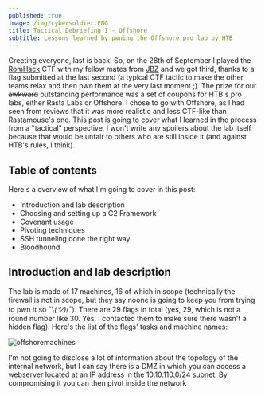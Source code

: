 ```yaml
---
published: true
image: /img/cybersoldier.PNG
title: Tactical Debriefing I - Offshore
subtitle: Lessons learned by pwning the Offshore pro lab by HTB
---
```

Greeting everyone, last is back! So, on the 28th of September I played the [RomHack](https://romhack.io) CTF with my fellow mates from [JBZ](https://jbz.team/) and we got third, thanks to a flag submitted at the last second (a typical CTF tactic to make the other teams relax and then pwn them at the very last moment [;)](https://xkcd.com/541/). The prize for our ~~awkward~~ outstanding performance was a set of coupons for HTB's pro labs, either Rasta Labs or Offshore. I chose to go with Offshore, as I had seen from reviews that it was more realistic and less CTF-like than Rastamouse's one. This post is going to cover what I learned in the process from a "tactical" perspective, I won't write any spoilers about the lab itself because that would be unfair to others who are still inside it (and against HTB's rules, I think).  
  

## Table of contents
Here's a overview of what I'm going to cover in this post:
 - Introduction and lab description
 - Choosing and setting up a C2 Framework
 - Covenant usage
 - Pivoting techniques
 - SSH tunneling done the right way
 - Bloodhound
 
## Introduction and lab description
The lab is made of 17 machines, 16 of which in scope (technically the firewall is not in scope, but they say noone is going to keep you from trying to pwn it so ¯\\_(ツ)_/¯). There are 29 flags in total (yes, 29, which is not a round number like 30. Yes, I contacted them to make sure there wasn't a hidden flag). Here's the list of the flags' tasks and machine names:
  
  
![offshoremachines]({{site.baseurl}}/img/offshoremachines.PNG)

I'm not going to disclose a lot of information about the topology of the internal network, but I can say there is a DMZ in which you can access a webserver located at an IP address in the 10.10.110.0/24 subnet. By compromising it you can then pivot inside the network
 